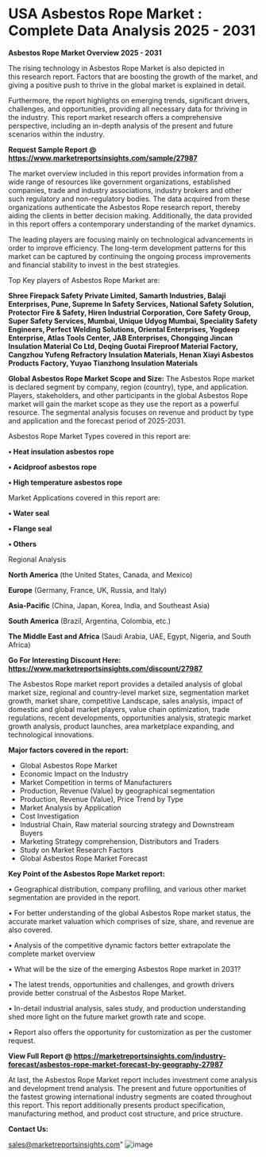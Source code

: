 # USA Asbestos Rope Market : Complete Data Analysis 2025 - 2031

<Strong> Asbestos Rope Market Overview 2025 - 2031</strong>

The rising technology in Asbestos Rope Market is also depicted in this research report. Factors that are boosting the growth of the market, and giving a positive push to thrive in the global market is explained in detail.

Furthermore, the report highlights on emerging trends, significant drivers, challenges, and opportunities, providing all necessary data for thriving in the industry. This report market research offers a comprehensive perspective, including an in-depth analysis of the present and future scenarios within the industry.

<strong>Request Sample Report @ <a href=https://www.marketreportsinsights.com/sample/27987>https://www.marketreportsinsights.com/sample/27987</a></strong>

The market overview included in this report provides information from a wide range of resources like government organizations, established companies, trade and industry associations, industry brokers and other such regulatory and non-regulatory bodies. The data acquired from these organizations authenticate the Asbestos Rope research report, thereby aiding the clients in better decision making. Additionally, the data provided in this report offers a contemporary understanding of the market dynamics.

The leading players are focusing mainly on technological advancements in order to improve efficiency. The long-term development patterns for this market can be captured by continuing the ongoing process improvements and financial stability to invest in the best strategies.

Top Key players of Asbestos Rope Market are:

<strong>Shree Firepack Safety Private Limited, Samarth Industries, Balaji Enterprises, Pune, Supreme In Safety Services, National Safety Solution, Protector Fire & Safety, Hiren Industrial Corporation, Core Safety Group, Super Safety Services, Mumbai, Unique Udyog Mumbai, Speciality Safety Engineers, Perfect Welding Solutions, Oriental Enterprises, Yogdeep Enterprise, Atlas Tools Center, JAB Enterprises, Chongqing Jincan Insulation Material Co Ltd, Deqing Guotai Fireproof Material Factory, Cangzhou Yufeng Refractory Insulation Materials, Henan Xiayi Asbestos Products Factory, Yuyao Tianzhong Insulation Materials</strong>

<strong><b>Global Asbestos Rope Market Scope and Size:</b></strong>
The Asbestos Rope market is declared segment by company, region (country), type, and application. Players, stakeholders, and other participants in the global Asbestos Rope market will gain the market scope as they use the report as a powerful resource. The segmental analysis focuses on revenue and product by type and application and the forecast period of 2025-2031.

Asbestos Rope Market Types covered in this report are:

<strong>• Heat insulation asbestos rope

• Acidproof asbestos rope

• High temperature asbestos rope</strong>

Market Applications covered in this report are:

<strong>• Water seal

• Flange seal

• Others</strong> 

Regional Analysis

<strong>North America</strong> (the United States, Canada, and Mexico)

<strong>Europe</strong> (Germany, France, UK, Russia, and Italy)

<strong>Asia-Pacific</strong> (China, Japan, Korea, India, and Southeast Asia)

<strong>South America</strong> (Brazil, Argentina, Colombia, etc.)

<strong>The Middle East and Africa</strong> (Saudi Arabia, UAE, Egypt, Nigeria, and South Africa)

<strong>Go For Interesting Discount Here: <a href=https://www.marketreportsinsights.com/discount/27987>https://www.marketreportsinsights.com/discount/27987</a></strong>

The Asbestos Rope market report provides a detailed analysis of global market size, regional and country-level market size, segmentation market growth, market share, competitive Landscape, sales analysis, impact of domestic and global market players, value chain optimization, trade regulations, recent developments, opportunities analysis, strategic market growth analysis, product launches, area marketplace expanding, and technological innovations.

<strong><b>Major factors covered in the report:</b></strong>
<ul>
  <li>Global Asbestos Rope Market </li>
  <li>Economic Impact on the Industry</li>
  <li>Market Competition in terms of Manufacturers</li>
  <li>Production, Revenue (Value) by geographical segmentation</li>
  <li>Production, Revenue (Value), Price Trend by Type</li>
  <li>Market Analysis by Application</li>
  <li>Cost Investigation</li>
  <li>Industrial Chain, Raw material sourcing strategy and Downstream Buyers</li>
  <li>Marketing Strategy comprehension, Distributors and Traders</li>
  <li>Study on Market Research Factors</li>
  <li>Global Asbestos Rope Market Forecast</li>
</ul>

<strong><b>Key Point of the Asbestos Rope Market report:</b></strong>

• Geographical distribution, company profiling, and various other market segmentation are provided in the report.

• For better understanding of the global Asbestos Rope market status, the accurate market valuation which comprises of size, share, and revenue are also covered.

• Analysis of the competitive dynamic factors better extrapolate the complete market overview

• What will be the size of the emerging Asbestos Rope market in 2031?

• The latest trends, opportunities and challenges, and growth drivers provide better construal of the Asbestos Rope Market.

• In-detail industrial analysis, sales study, and production understanding shed more light on the future market growth rate and scope.

• Report also offers the opportunity for customization as per the customer request.

<strong><b>View Full Report @ <a href=https://marketreportsinsights.com/industry-forecast/asbestos-rope-market-forecast-by-geography-27987>https://marketreportsinsights.com/industry-forecast/asbestos-rope-market-forecast-by-geography-27987</a></b></strong>


At last, the Asbestos Rope Market report includes investment come analysis and development trend analysis. The present and future opportunities of the fastest growing international industry segments are coated throughout this report. This report additionally presents product specification, manufacturing method, and product cost structure, and price structure.

<strong>Contact Us:</strong>

sales@marketreportsinsights.com"
![image](https://github.com/user-attachments/assets/eec97c4d-7059-42b5-905c-0e36a0a60d64)
